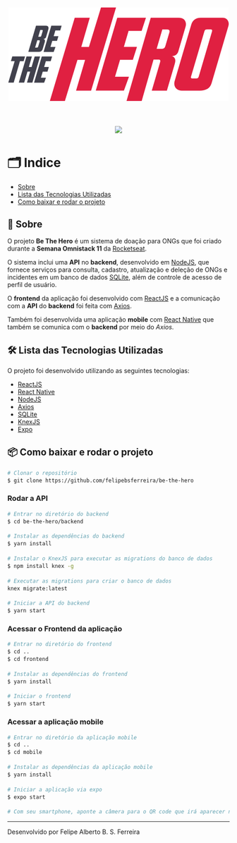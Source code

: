 <h1 align="center">
    <img src="frontend/src/assets/logo.svg">
</h1>

<h1 align="center">
    <img width="50%" src="assets/kapture.gif">
</h1>

<!-- <h3 align="center">
    <a href="#">Acessar a demonstração</a>
</h3> -->

# 🗂 Indice

- [Sobre](#-sobre)
- [Lista das Tecnologias Utilizadas](#-lista-das-tecnologias-utilizadas)
- [Como baixar e rodar o projeto](#-como-baixar-e-rodar-o-projeto)


## 📝 Sobre

O projeto **Be The Hero** é um sistema de doação para ONGs que foi criado durante a **Semana Omnistack 11** da [Rocketseat](https://rocketseat.com.br).

O sistema inclui uma **API** no **backend**, desenvolvido em [NodeJS](https://nodejs.org/), que fornece serviços para consulta, cadastro, atualização e deleção de ONGs e incidentes em um banco de dados [SQLite](https://www.sqlite.org/index.html), além de controle de acesso de perfil de usuário.

O **frontend** da aplicação foi desenvolvido com [ReactJS](https://reactjs.org) e a comunicação com a **API** do **backend** foi feita com [Axios](https://github.com/axios/axios).

Também foi desenvolvida uma aplicação **mobile** com [React Native](https://reactnative.dev) que também se comunica com o **backend** por meio do *Axios*.


## 🛠 Lista das Tecnologias Utilizadas

O projeto foi desenvolvido utilizando as seguintes tecnologias:

- [ReactJS](https://reactjs.org)
- [React Native](https://reactnative.dev)
- [NodeJS](https://nodejs.org/)
- [Axios](https://github.com/axios/axios)
- [SQLite](https://www.sqlite.org/index.html)
- [KnexJS](http://knexjs.org)
- [Expo](https://expo.io)


## 📦 Como baixar e rodar o projeto

```bash
# Clonar o repositório
$ git clone https://github.com/felipebsferreira/be-the-hero
```

### Rodar a API

```bash
# Entrar no diretório do backend
$ cd be-the-hero/backend

# Instalar as dependências do backend
$ yarn install

# Instalar o KnexJS para executar as migrations do banco de dados
$ npm install knex -g

# Executar as migrations para criar o banco de dados
knex migrate:latest

# Iniciar a API do backend
$ yarn start
```

### Acessar o Frontend da aplicação

```bash
# Entrar no diretório do frontend
$ cd ..
$ cd frontend

# Instalar as dependências do frontend
$ yarn install

# Iniciar o frontend
$ yarn start

```

### Acessar a aplicação mobile

```bash
# Entrar no diretório da aplicação mobile
$ cd ..
$ cd mobile

# Instalar as dependências da aplicação mobile
$ yarn install

# Iniciar a aplicação via expo
$ expo start

# Com seu smartphone, aponte a câmera para o QR code que irá aparecer no seu browser
```

---
Desenvolvido por Felipe Alberto B. S. Ferreira
